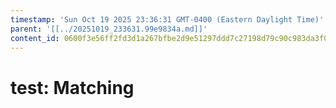 ```yaml
---
timestamp: 'Sun Oct 19 2025 23:36:31 GMT-0400 (Eastern Daylight Time)'
parent: '[[../20251019_233631.99e9834a.md]]'
content_id: 0600f3e56ff2fd3d1a267bfbe2d9e51297ddd7c27198d79c90c983da3f03544d
---
```


# test: Matching
